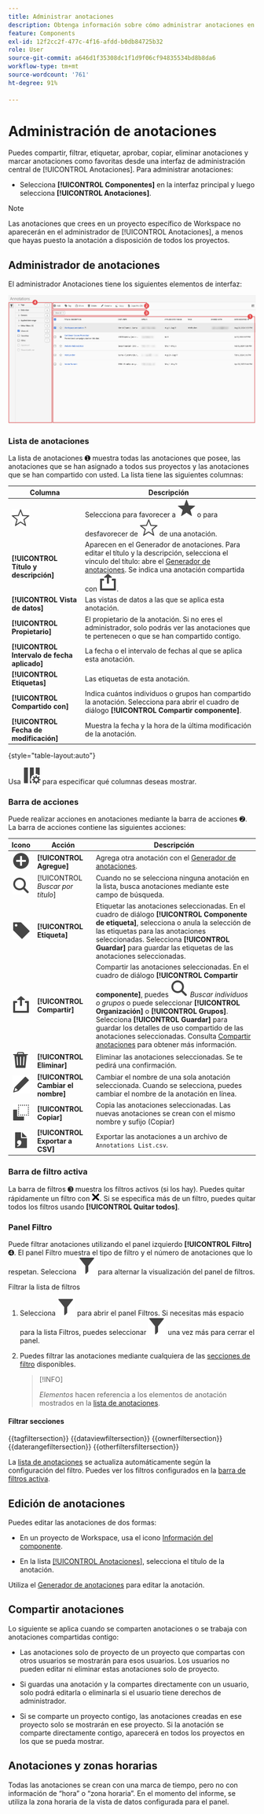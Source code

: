 ```yaml
---
title: Administrar anotaciones
description: Obtenga información sobre cómo administrar anotaciones en Workspace.
feature: Components
exl-id: 12f2cc2f-477c-4f16-afdd-b0db84725b32
role: User
source-git-commit: a646d1f35308dc1f1d9f06cf94835534bd8b8da6
workflow-type: tm+mt
source-wordcount: '761'
ht-degree: 91%

---
```


# Administración de anotaciones

Puedes compartir, filtrar, etiquetar, aprobar, copiar, eliminar anotaciones y marcar anotaciones como favoritas desde una interfaz de administración central de [!UICONTROL Anotaciones]. Para administrar anotaciones:

* Selecciona **[!UICONTROL Componentes]** en la interfaz principal y luego selecciona **[!UICONTROL Anotaciones]**.


>[!NOTE]
>
>Las anotaciones que crees en un proyecto específico de Workspace no aparecerán en el administrador de [!UICONTROL Anotaciones], a menos que hayas puesto la anotación a disposición de todos los proyectos.
>

## Administrador de anotaciones

El administrador Anotaciones tiene los siguientes elementos de interfaz:

![Interfaz de anotaciones](assets/annotations-manager.png)

### Lista de anotaciones

La lista de anotaciones ➊ muestra todas las anotaciones que posee, las anotaciones que se han asignado a todos sus proyectos y las anotaciones que se han compartido con usted. La lista tiene las siguientes columnas:

| Columna | Descripción |
| --- | --- | 
| ![StarOutline](/help/assets/icons/StarOutline.svg) | Selecciona para favorecer a ![Star](/help/assets/icons/Star.svg) o para desfavorecer de ![StarOutline](/help/assets/icons/StarOutline.svg) de una anotación. |
| **[!UICONTROL Título y descripción]** | Aparecen en el Generador de anotaciones. Para editar el título y la descripción, selecciona el vínculo del título: abre el [Generador de anotaciones](/help/components/annotations/create-annotations.md#annotation-builder). Se indica una anotación compartida con ![Share](/help/assets/icons/ShareAlt.svg). |
| **[!UICONTROL Vista de datos]** | Las vistas de datos a las que se aplica esta anotación. |
| **[!UICONTROL Propietario]** | El propietario de la anotación. Si no eres el administrador, solo podrás ver las anotaciones que te pertenecen o que se han compartido contigo. |
| **[!UICONTROL Intervalo de fecha aplicado]** | La fecha o el intervalo de fechas al que se aplica esta anotación. |
| **[!UICONTROL Etiquetas]** | Las etiquetas de esta anotación. |
| **[!UICONTROL Compartido con]** | Indica cuántos individuos o grupos han compartido la anotación. Selecciona para abrir el cuadro de diálogo **[!UICONTROL Compartir componente]**. |
| **[!UICONTROL Fecha de modificación]** | Muestra la fecha y la hora de la última modificación de la anotación. |

{style="table-layout:auto"}

Usa ![ColumnSetting](/help/assets/icons/ColumnSetting.svg) para especificar qué columnas deseas mostrar.

### Barra de acciones

Puede realizar acciones en anotaciones mediante la barra de acciones ➋. La barra de acciones contiene las siguientes acciones:

| Icono | Acción | Descripción |
|:--:|---|---|
| ![AddCircle](/help/assets/icons/AddCircle.svg) | **[!UICONTROL Agregue]** | Agrega otra anotación con el [Generador de anotaciones](create-annotations.md#annotation-builder). |
| ![Buscar](/help/assets/icons/Search.svg) | [!UICONTROL *Buscar por título*] | Cuando no se selecciona ninguna anotación en la lista, busca anotaciones mediante este campo de búsqueda. |
| ![Etiqueta](/help/assets/icons/Label.svg) | **[!UICONTROL Etiqueta]** | Etiquetar las anotaciones seleccionadas. En el cuadro de diálogo **[!UICONTROL Componente de etiqueta]**, selecciona o anula la selección de las etiquetas para las anotaciones seleccionadas. Selecciona **[!UICONTROL Guardar]** para guardar las etiquetas de las anotaciones seleccionadas. |
| ![Compartir](/help/assets/icons/ShareAlt.svg) | **[!UICONTROL Compartir]** | Compartir las anotaciones seleccionadas. En el cuadro de diálogo **[!UICONTROL Compartir componente]**, puedes ![Buscar](/help/assets/icons/Search.svg) *Buscar individuos o grupos* o puede seleccionar **[!UICONTROL Organización]** o **[!UICONTROL Grupos]**. Selecciona **[!UICONTROL Guardar]** para guardar los detalles de uso compartido de las anotaciones seleccionadas. Consulta [Compartir anotaciones](#share-annotations) para obtener más información.  |
| ![Eliminar](/help/assets/icons/Delete.svg) | **[!UICONTROL Eliminar]** | Eliminar las anotaciones seleccionadas. Se te pedirá una confirmación. |
| ![Editar](/help/assets/icons/Edit.svg) | **[!UICONTROL Cambiar el nombre]** | Cambiar el nombre de una sola anotación seleccionada. Cuando se selecciona, puedes cambiar el nombre de la anotación en línea. |
| ![Copiar](/help/assets/icons/Copy.svg) | **[!UICONTROL Copiar]** | Copia las anotaciones seleccionadas. Las nuevas anotaciones se crean con el mismo nombre y sufijo (Copiar) |
| ![FileCSV](/help/assets/icons/FileCSV.svg) | **[!UICONTROL Exportar a CSV]** | Exportar las anotaciones a un archivo de `Annotations List.csv`. |

### Barra de filtro activa

La barra de filtros ➌ muestra los filtros activos (si los hay). Puedes quitar rápidamente un filtro con ![CrossSize75](/help/assets/icons/CrossSize75.svg). Si se especifica más de un filtro, puedes quitar todos los filtros usando **[!UICONTROL Quitar todos]**.

### Panel Filtro

Puede filtrar anotaciones utilizando el panel izquierdo **[!UICONTROL Filtro]** ➍. El panel Filtro muestra el tipo de filtro y el número de anotaciones que lo respetan. Selecciona ![Filtro](/help/assets/icons/Filter.svg) para alternar la visualización del panel de filtros.

Filtrar la lista de filtros

1. Selecciona ![Filtro](/help/assets/icons/Filter.svg) para abrir el panel Filtros. Si necesitas más espacio para la lista Filtros, puedes seleccionar ![Filtro](/help/assets/icons/Filter.svg) una vez más para cerrar el panel.
1. Puedes filtrar las anotaciones mediante cualquiera de las [secciones de filtro](#filter-sections) disponibles.

   >[!INFO]
   >
   >*Elementos* hacen referencia a los elementos de anotación mostrados en la [lista de anotaciones](manage-annotations.md#annotations-list).
   > 

#### Filtrar secciones

{{tagfiltersection}}
{{dataviewfiltersection}}
{{ownerfiltersection}}
{{daterangefiltersection}}
{{otherfiltersfiltersection}}


La [lista de anotaciones](manage-annotations.md#annotations-list) se actualiza automáticamente según la configuración del filtro. Puedes ver los filtros configurados en la [barra de filtros activa](manage-annotations.md#active-filter-bar).


## Edición de anotaciones

Puedes editar las anotaciones de dos formas:

* En un proyecto de Workspace, usa el icono [Información del componente](/help/components/use-components-in-workspace.md#component-info).

* En la lista [[!UICONTROL Anotaciones]](#annotations-list), selecciona el título de la anotación.

Utiliza el [Generador de anotaciones](/help/components/annotations/create-annotations.md#annotation-builder) para editar la anotación.

## Compartir anotaciones

Lo siguiente se aplica cuando se comparten anotaciones o se trabaja con anotaciones compartidas contigo:

* Las anotaciones solo de proyecto de un proyecto que compartas con otros usuarios se mostrarán para esos usuarios. Los usuarios no pueden editar ni eliminar estas anotaciones solo de proyecto.
* Si guardas una anotación y la compartes directamente con un usuario, solo podrá editarla o eliminarla si el usuario tiene derechos de administrador.

* Si se comparte un proyecto contigo, las anotaciones creadas en ese proyecto solo se mostrarán en ese proyecto. Si la anotación se comparte directamente contigo, aparecerá en todos los proyectos en los que se pueda mostrar.

## Anotaciones y zonas horarias

Todas las anotaciones se crean con una marca de tiempo, pero no con información de “hora” o “zona horaria”. En el momento del informe, se utiliza la zona horaria de la vista de datos configurada para el panel.
